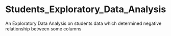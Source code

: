 # Students_Exploratory_Data_Analysis
An Exploratory Data Analysis on students data which determined negative relationship between some columns
